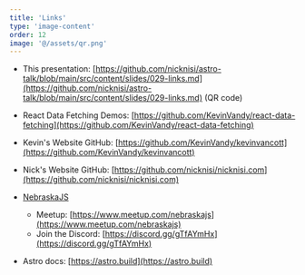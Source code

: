 ```yaml
---
title: 'Links'
type: 'image-content'
order: 12
image: '@/assets/qr.png'
---
```

- This presentation: [https://github.com/nicknisi/astro-talk/blob/main/src/content/slides/029-links.md](https://github.com/nicknisi/astro-talk/blob/main/src/content/slides/029-links.md) (QR code)
- React Data Fetching Demos: [https://github.com/KevinVandy/react-data-fetching](https://github.com/KevinVandy/react-data-fetching)
- Kevin's Website GitHub: [https://github.com/KevinVandy/kevinvancott](https://github.com/KevinVandy/kevinvancott)
- Nick's Website GitHub: [https://github.com/nicknisi/nicknisi.com](https://github.com/nicknisi/nicknisi.com)
- [NebraskaJS](https://www.meetup.com/nebraskajs/)

  - Meetup: [https://www.meetup.com/nebraskajs](https://www.meetup.com/nebraskajs)
  - Join the Discord: [https://discord.gg/gTfAYmHx](https://discord.gg/gTfAYmHx)
- Astro docs: [https://astro.build](https://astro.build)
